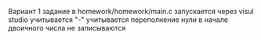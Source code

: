 Вариант 1
задание в homework/homework/main.c
запускается через visul studio
учитывается "-"
учитывается переполнение
нули в начале двоичного числа не записываются
